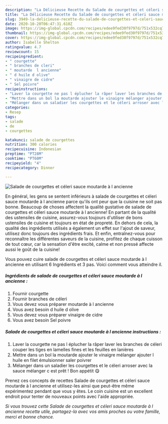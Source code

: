 ```yaml
---
description: "La Délicieuse Recette du Salade de courgettes et céleri sauce moutarde à l ancienne"
title: "La Délicieuse Recette du Salade de courgettes et céleri sauce moutarde à l ancienne"
slug: 3949-la-delicieuse-recette-du-salade-de-courgettes-et-celeri-sauce-moutarde-a-l-ancienne
date: 2020-10-20T06:47:31.610Z
image: https://img-global.cpcdn.com/recipes/edee9fed30f9797d/751x532cq70/salade-de-courgettes-et-celeri-sauce-moutarde-a-l-ancienne-photo-principale-de-la-recette.jpg
thumbnail: https://img-global.cpcdn.com/recipes/edee9fed30f9797d/751x532cq70/salade-de-courgettes-et-celeri-sauce-moutarde-a-l-ancienne-photo-principale-de-la-recette.jpg
cover: https://img-global.cpcdn.com/recipes/edee9fed30f9797d/751x532cq70/salade-de-courgettes-et-celeri-sauce-moutarde-a-l-ancienne-photo-principale-de-la-recette.jpg
author: Isabelle Shelton
ratingvalue: 4.7
reviewcount: 15
recipeingredient:
- " courgette"
- " branches de cleri"
- " moutarde  l ancienne"
- " d huile d olive"
- " vinaigre de cidre"
- " Sel poivre"
recipeinstructions:
- "Laver la courgette ne pas l éplucher la râper laver les branches de céleri couper les tiges en lamelles fines et les feuilles en lanières"
- "Mettre dans un bol la moutarde ajouter le vinaigre mélanger ajouter l huile en filet émulsionner saler poivrer"
- "Mélanger dans un saladier les courgettes et le céleri arroser avec la sauce mélanger c est prêt ! Bon appétit 😋"
categories:
- Resep
tags:
- salade
- de
- courgettes

katakunci: salade de courgettes 
nutrition: 300 calories
recipecuisine: Indonesian
preptime: "PT28M"
cooktime: "PT60M"
recipeyield: "4"
recipecategory: Dinner

---
```



![Salade de courgettes et céleri sauce moutarde à l ancienne](https://img-global.cpcdn.com/recipes/edee9fed30f9797d/751x532cq70/salade-de-courgettes-et-celeri-sauce-moutarde-a-l-ancienne-photo-principale-de-la-recette.jpg)

En général, les gens se sentent inférieurs à salade de courgettes et céleri sauce moutarde à l ancienne parce qu'ils ont peur que la cuisine ne soit pas bonne. Beaucoup de choses affectent la qualité gustative de salade de courgettes et céleri sauce moutarde à l ancienne! En partant de la qualité des ustensiles de cuisine, assurez-vous toujours d'utiliser de bons ustensiles de cuisine et toujours en état de propreté. En dehors de cela, la qualité des ingrédients utilisés a également un effet sur l'ajout de saveur, utilisez donc toujours des ingrédients frais. Et enfin, entraînez-vous pour reconnaître les différentes saveurs de la cuisine, profitez de chaque cuisson de tout cœur, car la sensation d'être excité, calme et non pressé affecte aussi le goût de la cuisine!

<!--inarticleads1-->

Vous pouvez cuire salade de courgettes et céleri sauce moutarde à l ancienne en utilisant 6 Ingrédients et 3 pas. Voici comment vous atteindre il.

##### Ingrédients de salade de courgettes et céleri sauce moutarde à l ancienne :

1. Fournir  courgette
1. Fournir  branches de céleri
1. Vous devez vous préparer  moutarde à l ancienne
1. Vous avez besoin  d huile d olive
1. Vous devez vous préparer  vinaigre de cidre
1. Vous avez besoin  Sel poivre




<!--inarticleads2-->

##### Salade de courgettes et céleri sauce moutarde à l ancienne instructions :

1. Laver la courgette ne pas l éplucher la râper laver les branches de céleri couper les tiges en lamelles fines et les feuilles en lanières
1. Mettre dans un bol la moutarde ajouter le vinaigre mélanger ajouter l huile en filet émulsionner saler poivrer
1. Mélanger dans un saladier les courgettes et le céleri arroser avec la sauce mélanger c est prêt ! Bon appétit 😋




<!--inarticleads1-->

<p>
Prenez ces concepts de recettes Salade de courgettes et céleri sauce moutarde à l ancienne et utilisez-les ainsi que peut-être même expérimentez pendant que vous y êtes. Le coin cuisine est un excellent endroit pour tenter de nouveaux points avec l'aide appropriée.
</p>

<p>
<i>Si vous trouvez cette Salade de courgettes et céleri sauce moutarde à l ancienne recette utile, partagez-la avec vos amis proches ou votre famille, merci et bonne chance.</i>
</p>
